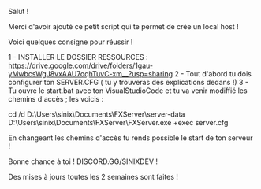 Salut ! 

Merci d'avoir ajouté ce petit script qui te permet de crée un local host !

Voici quelques consigne pour réussir ! 

1 - INSTALLER LE DOSSIER RESSOURCES : https://drive.google.com/drive/folders/1gau-yMwbcsWgJ8vxAAU7oqhTuvC-xm__?usp=sharing
2 - Tout d'abord tu dois configurer ton SERVER.CFG ( tu y trouveras des explications dedans !) 
3 - Tu ouvre le start.bat avec ton VisualStudioCode et tu va venir modiffié les chemins d'accès ; les voicis :

cd /d D:\Users\sinix\Documents\FXServer\server-data
D:\Users\sinix\Documents\FXServer\FXServer.exe +exec server.cfg

En changeant les chemins d'accès tu rends possible le start  de ton serveur !

Bonne chance à toi ! DISCORD.GG/SINIXDEV !

Des mises à jours toutes les 2 semaines sont faites !  				
